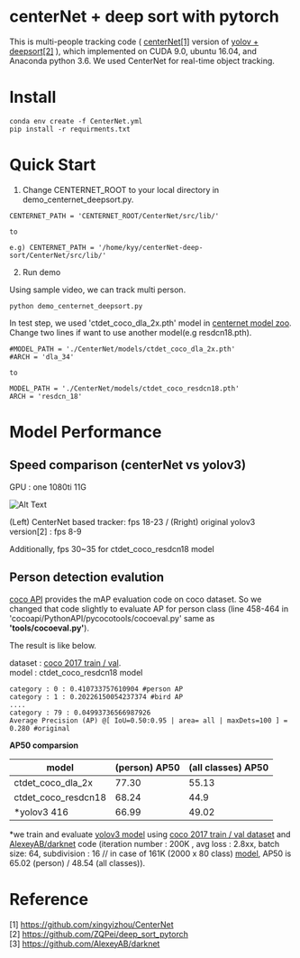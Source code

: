 # centerNet + deep sort with pytorch 

This is multi-people tracking code ( [centerNet[1]](https://github.com/xingyizhou/CenterNet) version of [yolov + deepsort[2]](https://github.com/ZQPei/deep_sort_pytorch) ), which implemented on CUDA 9.0, ubuntu 16.04, and Anaconda python 3.6. We used CenterNet for real-time object tracking.

# Install


```
conda env create -f CenterNet.yml
pip install -r requirments.txt
```


# Quick Start

1. Change CENTERNET_ROOT to your local directory in demo_centernet_deepsort.py.

```
CENTERNET_PATH = 'CENTERNET_ROOT/CenterNet/src/lib/'

to

e.g) CENTERNET_PATH = '/home/kyy/centerNet-deep-sort/CenterNet/src/lib/'
```


2. Run demo 

Using sample video, we can track multi person.   

```
python demo_centernet_deepsort.py
```

In test step, we used 'ctdet_coco_dla_2x.pth' model in [centernet model zoo](https://github.com/xingyizhou/CenterNet/blob/master/readme/MODEL_ZOO.md).   
Change two lines if want to use another model(e.g resdcn18.pth).

```
#MODEL_PATH = './CenterNet/models/ctdet_coco_dla_2x.pth'
#ARCH = 'dla_34'

to

MODEL_PATH = './CenterNet/models/ctdet_coco_resdcn18.pth'
ARCH = 'resdcn_18'
```


# Model Performance 
## Speed comparison (centerNet vs yolov3)

GPU : one 1080ti 11G

![Alt Text](https://github.com/kimyoon-young/centerNet-deep-sort/blob/master/centernet_vs_yolo3.gif)

(Left) CenterNet based tracker: fps 18-23  /  (Rright) original yolov3 version[2] : fps 8-9 


Additionally, fps 30~35 for ctdet_coco_resdcn18 model
   
## Person detection evalution

[coco API](https://github.com/cocodataset/cocoapi) provides the mAP evaluation code on coco dataset. So we changed that code slightly to evaluate AP for person class (line 458-464 in 'cocoapi/PythonAPI/pycocotools/cocoeval.py' same as **'tools/cocoeval.py'**).

The result is like below.   

dataset : [coco 2017 train / val](http://cocodataset.org/#download).   
model : ctdet_coco_resdcn18 model   

```
category : 0 : 0.410733757610904 #person AP
category : 1 : 0.20226150054237374 #bird AP
....
category : 79 : 0.04993736566987926
Average Precision (AP) @[ IoU=0.50:0.95 | area= all | maxDets=100 ] = 0.280 #original
```    

**AP50 comparsion** 

| model  | (person) AP50 | (all classes) AP50 |
| ------------- | ------------- | ------------- |
| ctdet_coco_dla_2x | 77.30 | 55.13 |
| ctdet_coco_resdcn18 | 68.24 | 44.9 | 
| *yolov3 416 | 66.99 | 49.02 |  


*we train and evaluate [yolov3 model](https://drive.google.com/file/d/1PIGdBHmtUu3DKxBhqmW2gfj1ujLRzZcR/view?usp=sharing) using [coco 2017 train / val dataset](http://cocodataset.org/#download) and [AlexeyAB/darknet](https://github.com/AlexeyAB/darknet) code (iteration number : 200K , avg loss : 2.8xx, batch size: 64, subdivision : 16 // in case of 161K (2000 x 80 class) [model](https://drive.google.com/file/d/1izRyBvQ3gYiDZDtHT7PEaQMCgmAsq9XB/view?usp=sharing), AP50 is 65.02 (person) / 48.54 (all classes)). 

# Reference
[1] https://github.com/xingyizhou/CenterNet   
[2] https://github.com/ZQPei/deep_sort_pytorch   
[3] https://github.com/AlexeyAB/darknet   


